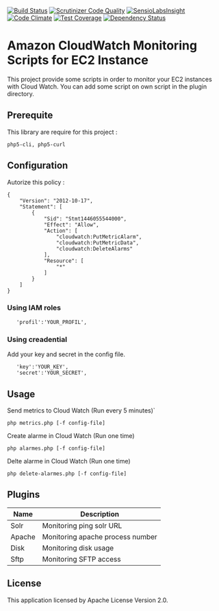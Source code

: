 [![Build Status](https://travis-ci.org/fauguste/cloudwatch-script-php.svg)](https://travis-ci.org/fauguste/cloudwatch-script-php)
[![Scrutinizer Code Quality](https://scrutinizer-ci.com/g/fauguste/cloudwatch-script-php/badges/quality-score.png?b=master)](https://scrutinizer-ci.com/g/fauguste/cloudwatch-script-php/?branch=master)
[![SensioLabsInsight](https://insight.sensiolabs.com/projects/482807e9-f93b-48f0-8dd5-51d3cc1b673f/mini.png)](https://insight.sensiolabs.com/projects/482807e9-f93b-48f0-8dd5-51d3cc1b673f)
[![Code Climate](https://codeclimate.com/github/fauguste/cloudwatch-script-php/badges/gpa.svg)](https://codeclimate.com/github/fauguste/cloudwatch-script-php)
[![Test Coverage](https://codeclimate.com/github/fauguste/cloudwatch-script-php/badges/coverage.svg)](https://codeclimate.com/github/fauguste/cloudwatch-script-php)
[![Dependency Status](https://gemnasium.com/fauguste/cloudwatch-script-php.svg)](https://gemnasium.com/fauguste/cloudwatch-script-php)

# Amazon CloudWatch Monitoring Scripts for EC2 Instance

This project provide some scripts in order to monitor your EC2 instances with Cloud Watch.
You can add some script on own script in the plugin directory.

## Prerequite

This library are require for this project :
```
php5-cli, php5-curl
```

## Configuration

Autorize this policy :
````
{
    "Version": "2012-10-17",
    "Statement": [
        {
            "Sid": "Stmt1446055544000",
            "Effect": "Allow",
            "Action": [
                "cloudwatch:PutMetricAlarm",
                "cloudwatch:PutMetricData",
                "cloudwatch:DeleteAlarms"
            ],
            "Resource": [
                "*"
            ]
        }
    ]
}
````

### Using IAM roles
````
   'profil':'YOUR_PROFIL',
````

### Using creadential
Add your key and secret in the config file.
````
   'key':'YOUR_KEY',
   'secret':'YOUR_SECRET',
````


## Usage

Send metrics to Cloud Watch (Run every 5 minutes)`

```
php metrics.php [-f config-file]
```

Create alarme in Cloud Watch (Run one time)
```
php alarmes.php [-f config-file]
```

Delte  alarme in Cloud Watch (Run one time)
```
php delete-alarmes.php [-f config-file]
```

## Plugins

| Name | Description          |
| ------------- | ----------- |
| Solr      | Monitoring ping solr URL |
| Apache | Monitoring apache process number |
| Disk | Monitoring disk usage |
| Sftp | Monitoring SFTP access |

## License

This application licensed by Apache License Version 2.0.
